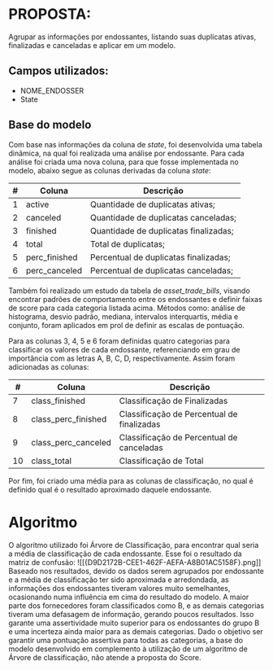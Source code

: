 
# PROPOSTA:
Agrupar as informações por endossantes, listando suas duplicatas ativas, finalizadas e canceladas e aplicar em um modelo.

## Campos utilizados:
 - NOME_ENDOSSER
 - State

## Base do modelo

Com base nas informações da coluna de *state*, foi desenvolvida uma tabela dinâmica, na qual foi
realizada uma análise por endossante. Para cada análise foi criada uma nova coluna, para que fosse implementada no modelo, abaixo segue as colunas derivadas da coluna *state*:

| #   | Coluna        | Descrição                             |
| --- | ------------- | ------------------------------------- |
| 1   | active        | Quantidade de duplicatas ativas;      |
| 2   | canceled      | Quantidade de duplicatas canceladas;  |
| 3   | finished      | Quantidade de duplicatas finalizadas; |
| 4   | total         | Total de duplicatas;                  |
| 5   | perc_finished | Percentual de duplicatas finalizadas; |
| 6   | perc_canceled | Percentual de duplicatas canceladas;  |

Também foi realizado um estudo da tabela de *asset_trade_bills*, visando encontrar padrões de comportamento entre os endossantes e definir faixas de score para cada categoria listada acima. Métodos como: análise de histograma, desvio padrão, mediana, intervalos interquartis, média e conjunto, foram aplicados em prol de definir as escalas de pontuação.

Para as colunas 3, 4, 5 e 6 foram definidas quatro categorias para classificar os valores de cada endossante, referenciando em grau de importância com as letras A, B, C, D, respectivamente. Assim foram adicionadas as colunas:

| #   | Coluna              | Descrição                                  |
| --- | ------------------- | ------------------------------------------ |
| 7   | class_finished      | Classificação de Finalizadas               |
| 8   | class_perc_finished | Classificação de Percentual de finalizadas |
| 9   | class_perc_canceled | Classificação de Percentual de canceladas  |
| 10  | class_total         | Classificação de Total                     |
Por fim, foi criado uma média para as colunas de classificação, no qual é definido qual é o resultado aproximado daquele endossante.
# Algoritmo
O algoritmo utilizado foi Árvore de Classificação, para encontrar qual seria a média de classificação de cada endossante.
Esse foi o resultado da matriz de confusão:
![[{D9D2172B-CEE1-462F-AEFA-A8B01AC5158F}.png]]
Baseado nos resultados, devido os dados serem agrupados por endossante e a média de classificação ter sido aproximada e arredondada, as informações dos endossantes tiveram valores  muito semelhantes, ocasionando numa influência em cima do resultado do modelo. A maior parte dos fornecedores foram classificados como B, e as demais categorias tiveram uma defasagem de informação, gerando poucos resultados. Isso garante uma assertividade muito superior para os endossantes do grupo B e uma incerteza ainda maior para as demais categorias. Dado o objetivo ser garantir uma pontuação assertiva para todas as categorias, a base do modelo desenvolvido em complemento à utilização de um algoritmo de Árvore de classificação, não atende a proposta do Score.

